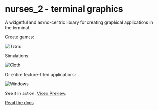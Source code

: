 # nurses_2 - terminal graphics

A widgetful and async-centric library for creating graphical applications in the terminal.

Create games:

![Tetris](https://raw.githubusercontent.com/salt-die/nurses_2/main/preview_images/tetris.png)

Simulations:

![Cloth](https://raw.githubusercontent.com/salt-die/nurses_2/main/preview_images/cloth.png)

Or entire feature-filled applications:

![Windows](https://raw.githubusercontent.com/salt-die/nurses_2/main/preview_images/windows.png)

See it in action: [Video Preview](https://youtu.be/LLI6ANQ6MH4).

[Read the docs](https://salt-die.github.io/nurses_2/index.html)
